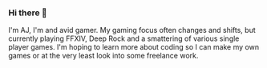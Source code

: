 ### Hi there 👋

<!--
**XenoVulture/XenoVulture** is a ✨ _special_ ✨ repository because its `README.md` (this file) appears on your GitHub profile.

Here are some ideas to get you started:

- 🔭 I’m currently working on ...
- 🌱 I’m currently learning ...
- 👯 I’m looking to collaborate on ...
- 🤔 I’m looking for help with ...
- 💬 Ask me about ...
- 📫 How to reach me: ...
- 😄 Pronouns: ...
- ⚡ Fun fact: ...
-->

I'm AJ, I'm and avid gamer. My gaming focus often changes and shifts, but currently playing FFXIV, Deep Rock and a smattering of various single player games.
I'm hoping to learn more about coding so I can make my own games or at the very least look into some freelance work.
